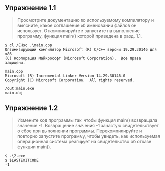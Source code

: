 ## Упражнение 1.1

> Просмотрите документацию по используемому компилятору и выясните, какое соглашение об именовании файлов он использует. Откомпилируйте и запустите на выполнение программу, функция main() которой приведена в разд. 1.1.

```console
$ cl /EHsc .\main.cpp
Оптимизирующий компилятор Microsoft (R) C/C++ версии 19.29.30146 для x86
(C) Корпорация Майкрософт (Microsoft Corporation).  Все права защищены.

main.cpp
Microsoft (R) Incremental Linker Version 14.29.30146.0
Copyright (C) Microsoft Corporation.  All rights reserved.

/out:main.exe
main.obj
```

## Упражнение 1.2

> Измените код программы так, чтобы функция main() возвращала значение -1. Возвращение значения -1 зачастую свидетельствует о сбое при выполнении программы. Перекомпилируйте и повторно запустите программу, чтобы увидеть, как используемая операционная система реагирует на свидетельство об отказе функции main().

```console
$ .\2.exe
$ $LASTEXITCODE
-1
```